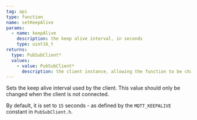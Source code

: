 ```yaml
---
tag: api
type: function
name: setKeepAlive
params:
  - name: keepAlive
    description: the keep alive interval, in seconds
    type: uint16_t
returns:
  type: PubSubClient*
  values:
    - value: PubSubClient*
      description: the client instance, allowing the function to be chained
---
```


Sets the keep alive interval used by the client. This value should only be changed
when the client is not connected.

By default, it is set to `15` seconds - as defined by the `MQTT_KEEPALIVE`
constant in `PubSubClient.h`.